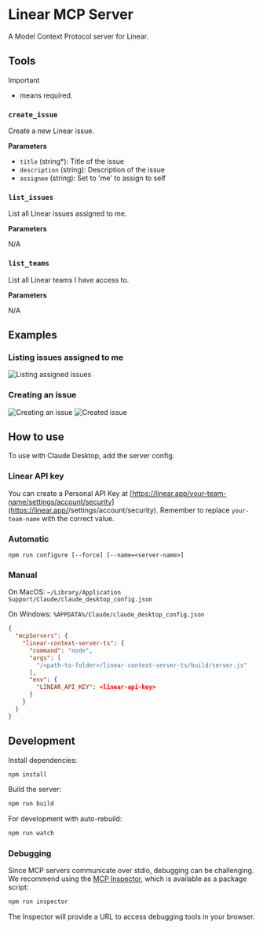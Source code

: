 # Linear MCP Server

A Model Context Protocol server for Linear.

## Tools
> [!IMPORTANT]
> * means required.

### `create_issue`
Create a new Linear issue.

**Parameters**

- `title` (string*): Title of the issue
- `description` (string): Description of the issue
- `assignee` (string): Set to 'me' to assign to self

### `list_issues`
List all Linear issues assigned to me.

**Parameters**

N/A

### `list_teams`
List all Linear teams I have access to.

**Parameters**

N/A

## Examples

### Listing issues assigned to me
![Listing assigned issues](https://github.com/user-attachments/assets/11a41e9c-10ed-4cd4-a028-969708a9e389)

### Creating an issue
![Creating an issue](https://github.com/user-attachments/assets/d898e55e-17d2-4a51-82b8-2f291746ebd9)
![Created issue](https://github.com/user-attachments/assets/05761309-f3f4-4945-a7b0-15e98df9aa9d)

## How to use

To use with Claude Desktop, add the server config.

### Linear API key

You can create a Personal API Key at [https://linear.app/your-team-name/settings/account/security](https://linear.app/<team>/settings/account/security). Remember to replace `your-team-name` with the correct value.

### Automatic

```shell
npm run configure [--force] [--name=<server-name>]
```

### Manual

On MacOS: `~/Library/Application Support/Claude/claude_desktop_config.json`

On Windows: `%APPDATA%/Claude/claude_desktop_config.json`

```json
{
  "mcpServers": {
    "linear-context-server-ts": {
      "command": "node",
      "args": [
        "/<path-to-folder>/linear-context-server-ts/build/server.js"
      ],
      "env": {
        "LINEAR_API_KEY": <linear-api-key>
      }
    }
  }
}
```

## Development

Install dependencies:
```bash
npm install
```

Build the server:
```bash
npm run build
```

For development with auto-rebuild:
```bash
npm run watch
```

### Debugging

Since MCP servers communicate over stdio, debugging can be challenging. We recommend using the [MCP Inspector](https://github.com/modelcontextprotocol/inspector), which is available as a package script:

```bash
npm run inspector
```

The Inspector will provide a URL to access debugging tools in your browser.
